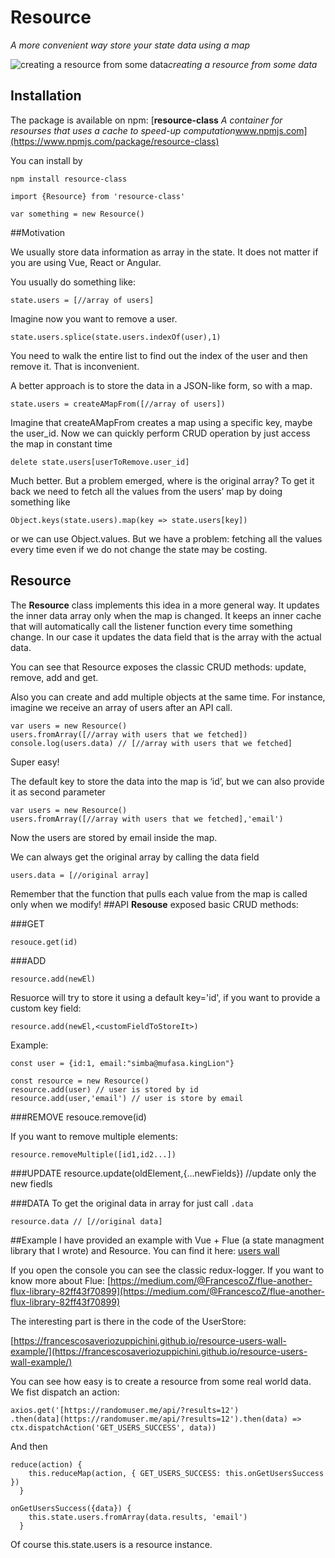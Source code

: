 
# Resource

*A more convenient way store your state data using a map*

![creating a resource from some data](https://cdn-images-1.medium.com/max/2000/1*Zf8TAYwDcu_qTEg3gwlAJg.png)*creating a resource from some data*

## Installation

The package is available on npm:
[**resource-class**
*A container for resourses that uses a cache to speed-up computation*www.npmjs.com](https://www.npmjs.com/package/resource-class)

You can install by

    npm install resource-class

    import {Resource} from 'resource-class'

    var something = new Resource()

##Motivation

We usually store data information as array in the state. It does not matter if you are using Vue, React or Angular.

You usually do something like:

    state.users = [//array of users]

Imagine now you want to remove a user.

    state.users.splice(state.users.indexOf(user),1) 

You need to walk the entire list to find out the index of the user and then remove it. That is inconvenient.

A better approach is to store the data in a JSON-like form, so with a map.

    state.users = createAMapFrom([//array of users])

Imagine that createAMapFrom creates a map using a specific key, maybe the user_id. Now we can quickly perform CRUD operation by just access the map in constant time

    delete state.users[userToRemove.user_id]

Much better. But a problem emerged, where is the original array? To get it back we need to fetch all the values from the users’ map by doing something like

    Object.keys(state.users).map(key => state.users[key])

or we can use Object.values. But we have a problem: fetching all the values every time even if we do not change the state may be costing.

## Resource

The **Resource** class implements this idea in a more general way. It updates the inner data array only when the map is changed. It keeps an inner cache that will automatically call the listener function every time something change. In our case it updates the data field that is the array with the actual data.

You can see that Resource exposes the classic CRUD methods: update, remove, add and get.

Also you can create and add multiple objects at the same time. For instance, imagine we receive an array of users after an API call.

    var users = new Resource()
    users.fromArray([//array with users that we fetched])
    console.log(users.data) // [//array with users that we fetched]

Super easy!

The default key to store the data into the map is ‘id’, but we can also provide it as second parameter

    var users = new Resource()
    users.fromArray([//array with users that we fetched],'email')

Now the users are stored by email inside the map.

We can always get the original array by calling the data field

    users.data = [//original array]

Remember that the function that pulls each value from the map is called only when we modify!
##API
**Resouse** exposed basic CRUD methods:

###GET

```
resouce.get(id)
```

###ADD

    resource.add(newEl)
    
Resuorce will try to store it using a default key='id', if you want to provide a custom key field:

    resource.add(newEl,<customFieldToStoreIt>)

Example:

```
const user = {id:1, email:"simba@mufasa.kingLion"}

const resource = new Resource()
resource.add(user) // user is stored by id
resource.add(user,'email') // user is store by email

```



###REMOVE
    resouce.remove(id)
    
If you want to remove multiple elements:

    resource.removeMultiple([id1,id2...]) 


###UPDATE
    resource.update(oldElement,{...newFields}) //update only the new fiedls


###DATA
To get the original data in array for just call `.data`

```
resource.data // [//original data]
```

##Example
I have provided an example with Vue + Flue (a state managment library that I wrote) and Resource. You can find it here:
[users wall](https://francescosaveriozuppichini.github.io/resourse-users-wall-example/)

If you open the console you can see the classic redux-logger. If you want to know more about Flue: [https://medium.com/@FrancescoZ/flue-another-flux-library-82ff43f70899](https://medium.com/@FrancescoZ/flue-another-flux-library-82ff43f70899)

The interesting part is there in the code of the UserStore:

[https://francescosaveriozuppichini.github.io/resource-users-wall-example/](https://francescosaveriozuppichini.github.io/resource-users-wall-example/)

You can see how easy is to create a resource from some real world data. We fist dispatch an action:

    axios.get('[https://randomuser.me/api/?results=12')
    .then(data](https://randomuser.me/api/?results=12').then(data) => ctx.dispatchAction('GET_USERS_SUCCESS', data))

And then

    reduce(action) {
        this.reduceMap(action, { GET_USERS_SUCCESS: this.onGetUsersSuccess })
      }

    onGetUsersSuccess({data}) {
        this.state.users.fromArray(data.results, 'email')
      }

Of course this.state.users is a resource instance.
